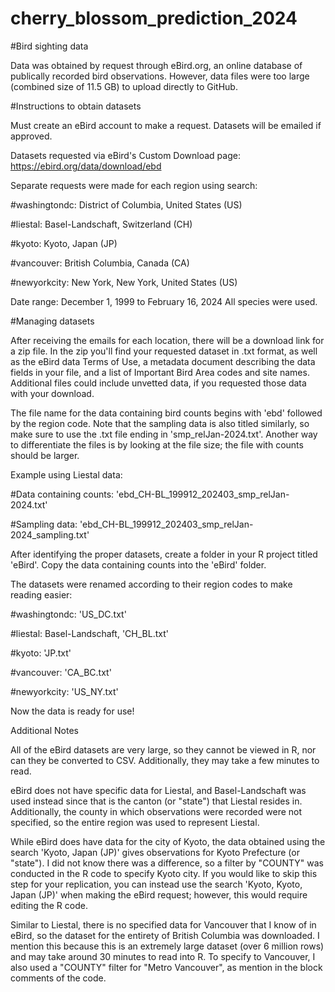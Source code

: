 # cherry_blossom_prediction_2024


#Bird sighting data

Data was obtained by request through eBird.org, an online database of publically recorded bird observations.
However, data files were too large (combined size of 11.5 GB) to upload directly to GitHub.



#Instructions to obtain datasets

Must create an eBird account to make a request.
Datasets will be emailed if approved.

Datasets requested via eBird's Custom Download page:
https://ebird.org/data/download/ebd


Separate requests were made for each region using search:

#washingtondc: District of Columbia, United States (US)

#liestal: Basel-Landschaft, Switzerland (CH)

#kyoto: Kyoto, Japan (JP)

#vancouver: British Columbia, Canada (CA)

#newyorkcity: New York, New York, United States (US)

Date range: December 1, 1999 to February 16, 2024
All species were used.


#Managing datasets

After receiving the emails for each location, there will be a download link for a zip file. In the zip you'll find your requested dataset in .txt format, as well as the eBird data Terms of Use, a metadata document describing the data fields in your file, and a list of Important Bird Area codes and site names. Additional files could include unvetted data, if you requested those data with your download.


The file name for the data containing bird counts begins with 'ebd' followed by the region code.
Note that the sampling data is also titled similarly, so make sure to use the .txt file ending in 'smp_relJan-2024.txt'.
Another way to differentiate the files is by looking at the file size; the file with counts should be larger.


Example using Liestal data:


#Data containing counts: 'ebd_CH-BL_199912_202403_smp_relJan-2024.txt'


#Sampling data: 'ebd_CH-BL_199912_202403_smp_relJan-2024_sampling.txt'

After identifying the proper datasets, create a folder in your R project titled 'eBird'.
Copy the data containing counts into the 'eBird' folder.

The datasets were renamed according to their region codes to make reading easier:


#washingtondc: 'US_DC.txt'


#liestal: Basel-Landschaft, 'CH_BL.txt'


#kyoto: 'JP.txt'


#vancouver: 'CA_BC.txt'


#newyorkcity: 'US_NY.txt'




Now the data is ready for use!




Additional Notes


All of the eBird datasets are very large, so they cannot be viewed in R, nor can they be converted to CSV. Additionally, they may take a few minutes to read.


eBird does not have specific data for Liestal, and Basel-Landschaft was used instead since that is the canton (or "state") that Liestal resides in. Additionally, the county in which observations were recorded were not specified, so the entire region was used to represent Liestal.


While eBird does have data for the city of Kyoto, the data obtained using the search 'Kyoto, Japan (JP)' gives observations for Kyoto Prefecture (or "state"). I did not know there was a difference, so a filter by "COUNTY" was conducted in the R code to specify Kyoto city. If you would like to skip this step for your replication, you can instead use the search 'Kyoto, Kyoto, Japan (JP)' when making the eBird request; however, this would require editing the R code.


Similar to Liestal, there is no specified data for Vancouver that I know of in eBird, so the dataset for the entirety of British Columbia was downloaded. I mention this because this is an extremely large dataset (over 6 million rows) and may take around 30 minutes to read into R. To specify to Vancouver, I also used a "COUNTY" filter for "Metro Vancouver", as mention in the block comments of the code.






